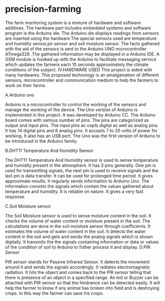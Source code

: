 # precision-farming
The farm monitoring system is a mixture of hardware and software additives. 
The hardware part includes embedded systems and software program is the Arduino ide.
The Arduino ide displays readings from sensors are inserted using the hardware.The special sensors used
are temperature and humidity sensor,pir sensor and soil moisture sensor. The facts gathered with the aid of the sensors is sent to the Arduino UNO microcontroller ATmega328
.The gathered information may be displayed in a Arduino IDE.
A GSM module is hooked up with the Arduino to facilitate messaging service which updates the farmers each 10 seconds approximately the climate conditions of the subject.
IV.HARDWARE USED This project is aided with many hardwares. This proposed technology is an amalgamation of different sensors,
microcontroller and communication medium to help the farmers to work on their farms.

A.Arduino uno

Arduino is a microcontroller to control the working of the sensors and manage the working of the device. The Uno version of Arduino is implemented in this project. It was developed by Arduino CC. The Arduino board comes with various number of pins. The pins are categorized as output and input pins. The input pins ac cepts digital as well as analog pins. It has 14 digital pins and 6 analog pins. It accepts 7 to 20 volts of power for working. It also has an USB port. The Uno was the first version of Arduino to be introduced in the Arduino family.

B.DHT11 Temperature And Humidity Sensor

The DHT11 Temperature And Humidity sensor is used to sense temperature and humidity present in the atmosphere. It has 3 pins generally. One pin is used for transmitting signals, the next pin is used to receive signals and the last pin is data transfer. It can be used for prolonged time period. It gives approximate results. It regularly sends information to Arduino Uno. The information consists the signals which contain the values gathered about temperature and humidity. It is reliable on nature. It gives a very fast response.

C.Soil Moisture sensor

The Soil Moisture sensor is used to sense moisture content in the soil. It checks the volume of water content or moisture present in the soil. The calculations are done in the soil moisture sensor through coefficients. It estimates the volume of water content in the soil. It detects the water content in the soil and gets and sends the analog signals which is shown digitally. It transmits the the signals containing information or data or values of the condition of soil to Arduino to futher process it and display.
D.PIR Sensor

PIR sensor stands for Passive Infrared Sensor. It detects the movement around it and sends the signals accordingly. It radiates electromagnetic radiation. It hits the object and comes back to the PIR sensor telling that there is presence of an object in a specified range. An led or Buzzer can be attached with PIR sensor so that the hindrance can be detected easily. It will help the farmer to know if any animal has broken into field and is destroying crops. In this way the farmer can save his crops.
